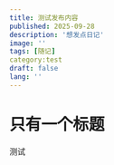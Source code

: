 ```yaml
---
title: 测试发布内容 
published: 2025-09-28
description: '想发点日记'
image: ''
tags: [随记]
category:test
draft: false
lang: ''
---
```


#  只有一个标题
测试
